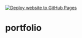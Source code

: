 [![Deploy website to GitHub Pages](https://github.com/Muhammadyousafrana/my_portfolio/actions/workflows/publish.yaml/badge.svg)](https://github.com/Muhammadyousafrana/my_portfolio/actions/workflows/publish.yaml)
# portfolio
